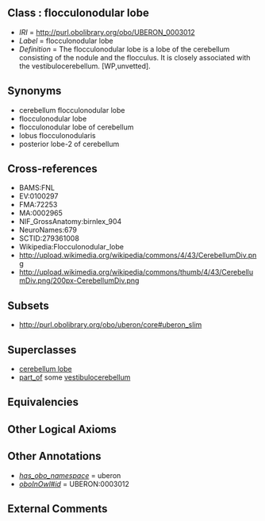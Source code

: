 
## Class : flocculonodular lobe

 * *IRI* = http://purl.obolibrary.org/obo/UBERON_0003012
 * *Label* = flocculonodular lobe
 * *Definition* = The flocculonodular lobe is a lobe of the cerebellum consisting of the nodule and the flocculus. It is closely associated with the vestibulocerebellum. [WP,unvetted].

## Synonyms

 * cerebellum flocculonodular lobe
 * flocculonodular lobe
 * flocculonodular lobe of cerebellum
 * lobus flocculonodularis
 * posterior lobe-2 of cerebellum

## Cross-references

 * BAMS:FNL
 * EV:0100297
 * FMA:72253
 * MA:0002965
 * NIF_GrossAnatomy:birnlex_904
 * NeuroNames:679
 * SCTID:279361008
 * Wikipedia:Flocculonodular_lobe
 * http://upload.wikimedia.org/wikipedia/commons/4/43/CerebellumDiv.png
 * http://upload.wikimedia.org/wikipedia/commons/thumb/4/43/CerebellumDiv.png/200px-CerebellumDiv.png

## Subsets

 * http://purl.obolibrary.org/obo/uberon/core#uberon_slim

## Superclasses

 * [cerebellum lobe](../../UBERON/93/UBERON_0005293.md)
 * [part_of](../../BFO/50/BFO_0000050.md) some [vestibulocerebellum](../../UBERON/42/UBERON_0014642.md)

## Equivalencies


## Other Logical Axioms


## Other Annotations

 * *[has_obo_namespace](../../ce/oboInOwl#hasOBONamespace.md)* = uberon
 * *[oboInOwl#id](../../id/oboInOwl#id.md)* = UBERON:0003012

## External Comments


